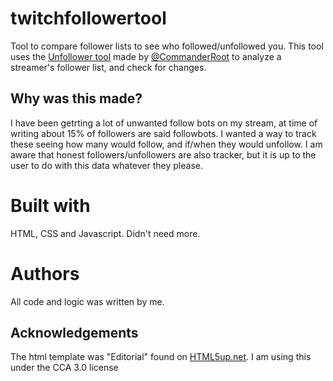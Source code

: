 # twitchfollowertool
Tool to compare follower lists to see who followed/unfollowed you. This tool uses the [Unfollower tool](https://twitch-tools.rootonline.de/followerlist_viewer.php) made by [@CommanderRoot](https://twitter.com/CommanderRoot) to analyze a streamer's follower list, and check for changes.

## Why was this made?
I have been getrting a lot of unwanted follow bots on my stream, at time of writing about 15% of followers are said followbots. I wanted a way to track these seeing how many would follow, and if/when they would unfollow.
I am aware that honest followers/unfollowers are also tracker, but it is up to the user to do with this data whatever they please.

# Built with
HTML, CSS and Javascript. Didn't need more.

# Authors
All code and logic was written by me.

## Acknowledgements
The html template was "Editorial" found on [HTML5up.net](htmp5up.net). I am using this under the CCA 3.0 license
